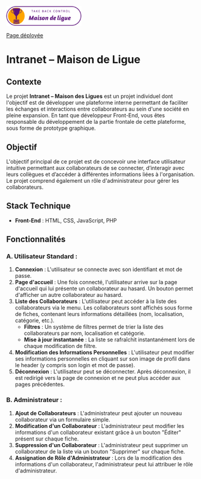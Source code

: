 <img src="./asset/Maison_des_ligues_transparent-.png" alt="Maison des Ligues" width="200"/>

[Page déployée](https://georges-lucas.github.io/maison-des-ligue/)

# Intranet – Maison de Ligue

## Contexte

Le projet **Intranet – Maison des Ligues** est un projet individuel dont l'objectif est de développer une plateforme interne permettant de faciliter les échanges et interactions entre collaborateurs au sein d'une société en pleine expansion. En tant que développeur Front-End, vous êtes responsable du développement de la partie frontale de cette plateforme, sous forme de prototype graphique.

## Objectif

L'objectif principal de ce projet est de concevoir une interface utilisateur intuitive permettant aux collaborateurs de se connecter, d’interagir avec leurs collègues et d’accéder à différentes informations liées à l'organisation. Le projet comprend également un rôle d'administrateur pour gérer les collaborateurs.

## Stack Technique

- **Front-End** : HTML, CSS, JavaScript, PHP

## Fonctionnalités

### A. Utilisateur Standard :

1. **Connexion** : L'utilisateur se connecte avec son identifiant et mot de passe.
2. **Page d'accueil** : Une fois connecté, l'utilisateur arrive sur la page d'accueil qui lui présente un collaborateur au hasard. Un bouton permet d'afficher un autre collaborateur au hasard.
3. **Liste des Collaborateurs** : L'utilisateur peut accéder à la liste des collaborateurs via le menu. Les collaborateurs sont affichés sous forme de fiches, contenant leurs informations détaillées (nom, localisation, catégorie, etc.).
   - **Filtres** : Un système de filtres permet de trier la liste des collaborateurs par nom, localisation et catégorie.
   - **Mise à jour instantanée** : La liste se rafraîchit instantanément lors de chaque modification de filtre.
4. **Modification des Informations Personnelles** : L'utilisateur peut modifier ses informations personnelles en cliquant sur son image de profil dans le header (y compris son login et mot de passe).
5. **Déconnexion** : L'utilisateur peut se déconnecter. Après déconnexion, il est redirigé vers la page de connexion et ne peut plus accéder aux pages précédentes.

### B. Administrateur :

1. **Ajout de Collaborateurs** : L'administrateur peut ajouter un nouveau collaborateur via un formulaire simple.
2. **Modification d'un Collaborateur** : L'administrateur peut modifier les informations d'un collaborateur existant grâce à un bouton "Éditer" présent sur chaque fiche.
3. **Suppression d'un Collaborateur** : L'administrateur peut supprimer un collaborateur de la liste via un bouton "Supprimer" sur chaque fiche.
4. **Assignation de Rôle d'Administrateur** : Lors de la modification des informations d'un collaborateur, l'administrateur peut lui attribuer le rôle d'administrateur.
